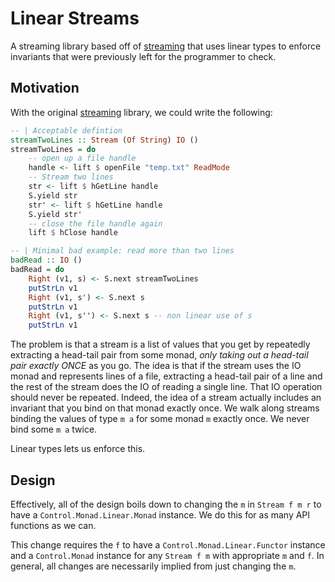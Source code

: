 # Linear Streams

A streaming library based off of [streaming] that uses linear types to enforce
invariants that were previously left for the programmer to check.

## Motivation

With the original [streaming] library, we could write the following:

```haskell
-- | Acceptable defintion
streamTwoLines :: Stream (Of String) IO ()
streamTwoLines = do
    -- open up a file handle
    handle <- lift $ openFile "temp.txt" ReadMode 
    -- Stream two lines
    str <- lift $ hGetLine handle
    S.yield str
    str' <- lift $ hGetLine handle
    S.yield str'
    -- close the file handle again
    lift $ hClose handle

-- | Minimal bad example: read more than two lines
badRead :: IO ()
badRead = do
    Right (v1, s) <- S.next streamTwoLines
    putStrLn v1
    Right (v1, s') <- S.next s
    putStrLn v1
    Right (v1, s'') <- S.next s -- non linear use of s
    putStrLn v1
```

The problem is that a stream is a list of values that you get
by repeatedly extracting a head-tail pair from some monad, *only taking out
a head-tail pair exactly ONCE* as you go. The idea is that if the stream uses
the IO monad and represents lines of a file, extracting a head-tail pair
of a line and the rest of the stream does the IO of reading a single line.
That IO operation should never be repeated. Indeed, the idea of a stream
actually includes an invariant that you bind on that monad exactly once.
We walk along streams binding the values of type `m a` for some monad `m`
exactly once. We never bind some `m a` twice.

Linear types lets us enforce this.

## Design

Effectively, all of the design boils down to changing the `m` in
`Stream f m r` to have a `Control.Monad.Linear.Monad` instance.
We do this for as many API functions as we can.

This change requires the `f` to have a `Control.Monad.Linear.Functor` instance
and a `Control.Monad` instance for any `Stream f m` with appropriate `m` and `f`.
In general, all changes are necessarily implied from just changing the `m`.

[streaming]: https://github.com/haskell-streaming/streaming
